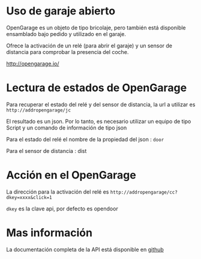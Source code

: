 # Uso de garaje abierto

OpenGarage es un objeto de tipo bricolaje, pero también está disponible ensamblado bajo pedido y utilizado en el garaje.

Ofrece la activación de un relé (para abrir el garaje) y un sensor de distancia para comprobar la presencia del coche.

<http://opengarage.io/>

# Lectura de estados de OpenGarage

Para recuperar el estado del relé y del sensor de distancia, la url a utilizar es ``http://addropengarage/jc``

El resultado es un json. Por lo tanto, es necesario utilizar un equipo de tipo Script y un comando de información de tipo json

Para el estado del relé el nombre de la propiedad del json : ``door``

Para el sensor de distancia : dist

# Acción en el OpenGarage

La dirección para la activación del relé es ``http://addropengarage/cc?dkey=xxxx&click=1``

``dkey`` es la clave api, por defecto es opendoor

# Mas información

La documentación completa de la API está disponible en [github](https://github.com/OpenGarage/OpenGarage-Firmware/tree/master/docs)
